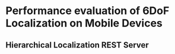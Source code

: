 # Performance evaluation of 6DoF Localization on Mobile Devices

## Hierarchical Localization REST Server